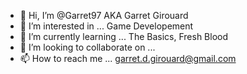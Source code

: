 - 👋 Hi, I’m @Garret97 AKA Garret Girouard
- 👀 I’m interested in ... Game Developement
- 🌱 I’m currently learning ... The Basics, Fresh Blood
- 💞️ I’m looking to collaborate on ... 
- 📫 How to reach me ... garret.d.girouard@gmail.com

<!---
Garret97/Garret97 is a ✨ special ✨ repository because its `README.md` (this file) appears on your GitHub profile.
You can click the Preview link to take a look at your changes.
--->
